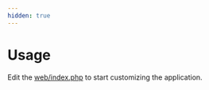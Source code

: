 ```yaml
---
hidden: true
---
```


# Usage

Edit the [web/index.php](https://github.com/AmmarBasha2011/INEX-SPA/blob/main/web/index.php) to start customizing the application.
